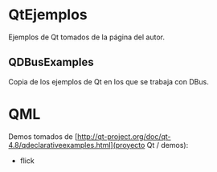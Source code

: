 QtEjemplos
==========

Ejemplos de Qt tomados de la página del autor.


QDBusExamples
-------------

Copia de los ejemplos de Qt en los que se trabaja con DBus.

QML
===

Demos tomados de [http://qt-project.org/doc/qt-4.8/qdeclarativeexamples.html](proyecto Qt / demos):

* flick

